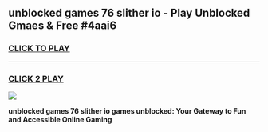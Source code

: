 
## unblocked games 76 slither io - Play Unblocked Gmaes & Free #4aai6
<h3>
<a href="https://news.freeplayer.one?title=unblocked_games_76_slither_io&ref=24F">CLICK TO PLAY</a></h3>
<hr>

<h3>
<a href="https://news.freeplayer.one?title=unblocked_games_76_slither_io&ref=24F">CLICK 2 PLAY</a>
  
</h3>

<a href="https://news.freeplayer.one?title=unblocked_games_76_slither_io&ref=24F/"><img src="https://clearcache.store/games.png"></a>


**unblocked games 76 slither io games unblocked: Your Gateway to Fun and Accessible Online Gaming**
